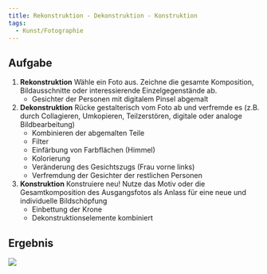 ```yaml
---
title: Rekonstruktion - Dekonstruktion - Konstruktion
tags:
  - Kunst/Fotographie
---
```


## Aufgabe

1. **Rekonstruktion**
	Wähle ein Foto aus. Zeichne die gesamte Komposition, Bildausschnitte oder interessierende Einzelgegenstände ab.
	- Gesichter der Personen mit digitalem Pinsel abgemalt
2. **Dekonstruktion**
	Rücke gestalterisch vom Foto ab und verfremde es (z.B. durch Collagieren, Umkopieren, Teilzerstören, digitale oder analoge Bildbearbeitung)
	- Kombinieren der abgemalten Teile
	- Filter
	- Einfärbung von Farbflächen (Himmel)
	- Kolorierung
	- Veränderung des Gesichtszugs (Frau vorne links)
	- Verfremdung der Gesichter der restlichen Personen
3. **Konstruktion**
	Konstruiere neu! Nutze das Motiv oder die Gesamtkomposition des Ausgangsfotos als Anlass für eine neue und individuelle Bildschöpfung
	- Einbettung der Krone
	- Dekonstruktionselemente kombiniert

## Ergebnis

![](./Rekonstruktion_Dekonstruktion_Konstruktion.png)